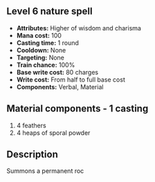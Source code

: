 ## Level 6 nature spell

- **Attributes:** Higher of wisdom and charisma
- **Mana cost:** 100
- **Casting time:** 1 round
- **Cooldown:** None
- **Targeting:** None
- **Train chance:** 100%
- **Base write cost:** 80 charges
- **Write cost:** From half to full base cost
- **Components:** Verbal, Material

## Material components - 1 casting

1. 4 feathers
2. 4 heaps of sporal powder

## Description

Summons a permanent roc

